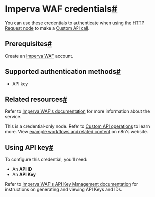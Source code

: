 [](https://github.com/n8n-io/n8n-docs/edit/main/docs/integrations/builtin/credentials/impervawaf.md "Edit this page")

# Imperva WAF credentials[#](#imperva-waf-credentials "Permanent link")

You can use these credentials to authenticate when using the [HTTP Request node](../../core-nodes/n8n-nodes-base.httprequest/) to make a [Custom API call](../../../custom-operations/).

## Prerequisites[#](#prerequisites "Permanent link")

Create an [Imperva WAF](https://www.imperva.com/products/web-application-firewall-waf/) account.

## Supported authentication methods[#](#supported-authentication-methods "Permanent link")

*   API key

## Related resources[#](#related-resources "Permanent link")

Refer to [Imperva WAF's documentation](https://docs.imperva.com/bundle/api-docs/page/api/authentication.htm) for more information about the service.

This is a credential-only node. Refer to [Custom API operations](../../../custom-operations/) to learn more. View [example workflows and related content](https://n8n.io/integrations/imperva-waf/) on n8n's website.

## Using API key[#](#using-api-key "Permanent link")

To configure this credential, you'll need:

*   An **API ID**
*   An **API Key**

Refer to [Imperva WAF's API Key Management documentation](https://docs.imperva.com/bundle/cloud-application-security/page/settings/api-keys.htm) for instructions on generating and viewing API Keys and IDs.
